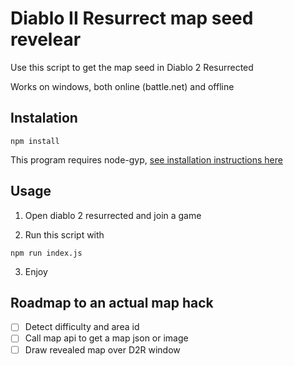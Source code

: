 # Diablo II Resurrect map seed revelear

Use this script to get the map seed in Diablo 2 Resurrected 

Works on windows, both online (battle.net) and offline

## Instalation

``` 
npm install
```

This program requires node-gyp, [see installation instructions here](https://github.com/nodejs/node-gyp#on-windows)

## Usage

1. Open diablo 2 resurrected and join a game

2. Run this script with

```
npm run index.js
```

3. Enjoy

## Roadmap to an actual map hack

- [ ] Detect difficulty and area id 
- [ ] Call map api to get a map json or image
- [ ] Draw revealed map over D2R window
